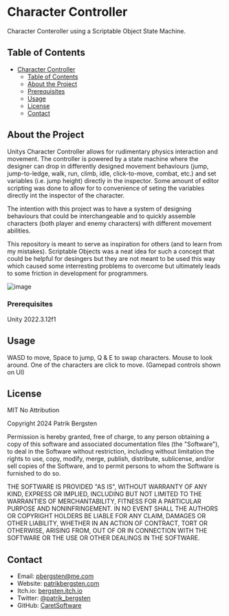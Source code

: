 # Character Controller 

Character Conteroller using a Scriptable Object State Machine.

## Table of Contents

- [Character Controller](#character-controller)
  - [Table of Contents](#table-of-contents)
  - [About the Project](#about-the-project)
  - [Prerequisites](#prerequisites)
  - [Usage](#usage)
  - [License](#license)
  - [Contact](#contact)

## About the Project

Unitys Character Controller allows for rudimentary physics interaction and movement.
The controller is powered by a state machine where the designer can drop in differently designed movement behaviours (jump, jump-to-ledge, walk, run, climb, idle, click-to-move, combat, etc.) and set variables (i.e. jump height) directly in the inspector.
Some amount of editor scripting was done to allow for to convenience of seting the variables directly int the inspector of the character.

The intention with this project was to have a system of designing behaviours that could be interchangeable and to quickly assemble characters (both player and enemy characters) with different movement abilities.

This repository is meant to serve as inspiration for others (and to learn from my mistakes).
Scriptable Objects was a neat idea for such a concept that could be helpful for desingers but they are not meant to be used this way which caused some interresting problems to overcome but ultimately leads to some friction in development for programmers.

![image](https://github.com/CaretSoftware/Character-Controller/assets/69549081/a4870080-7970-4cf0-af38-0058a4951f60)

### Prerequisites

Unity 2022.3.12f1

## Usage

WASD to move, Space to jump, Q & E to swap characters.
Mouse to look around.
One of the characters are click to move.
(Gamepad controls shown on UI)

## License

MIT No Attribution

Copyright 2024 Patrik Bergsten

Permission is hereby granted, free of charge, to any person obtaining a copy of 
this software and associated documentation files (the "Software"), to deal in 
the Software without restriction, including without limitation the rights to use, 
copy, modify, merge, publish, distribute, sublicense, and/or sell copies of 
the Software, and to permit persons to whom the Software is furnished to do so.

THE SOFTWARE IS PROVIDED "AS IS", WITHOUT WARRANTY OF ANY KIND, EXPRESS OR 
IMPLIED, INCLUDING BUT NOT LIMITED TO THE WARRANTIES OF MERCHANTABILITY, FITNESS 
FOR A PARTICULAR PURPOSE AND NONINFRINGEMENT. 
IN NO EVENT SHALL THE AUTHORS OR COPYRIGHT HOLDERS BE LIABLE FOR ANY CLAIM, DAMAGES 
OR OTHER LIABILITY, WHETHER IN AN ACTION OF CONTRACT, TORT OR OTHERWISE, ARISING 
FROM, OUT OF OR IN CONNECTION WITH THE SOFTWARE OR THE USE OR OTHER DEALINGS IN THE SOFTWARE.

## Contact

- Email: pbergsten@me.com
- Website: [patrikbergsten.com](https://www.patrikbergsten.com)
- Itch.io: [bergsten.itch.io](https://bergsten.itch.io)
- Twitter: [@patrik_bergsten](https://twitter.com/patrik_bergsten)
- GitHub: [CaretSoftware](https://github.com/CaretSoftware)
